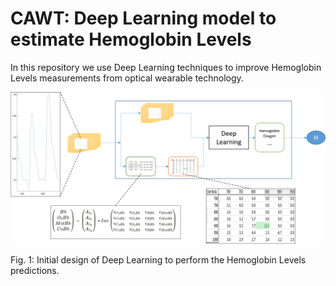 # CAWT: Deep Learning model to estimate Hemoglobin Levels
In this repository we use Deep Learning techniques to improve Hemoglobin Levels measurements from optical wearable technology.

![Initial design of Deep Learning to perform the Hemoglobin Levels predictions.](./images/DLmodel_v1.png)

Fig. 1: Initial design of Deep Learning to perform the Hemoglobin Levels predictions.
